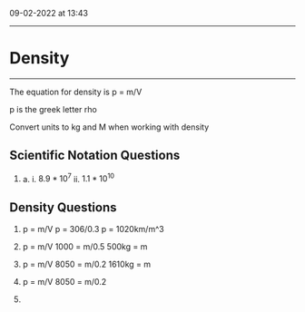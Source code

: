 09-02-2022 at 13:43

---
# Density
---
 

The equation for density is p = m/V

p is the greek letter rho 

Convert units to kg and M when working with density 

## Scientific Notation Questions
1.
	a.
		i. $8.9*10^7$
		ii. $1.1*10^10$

## Density Questions

1.  p = m/V
	p = 306/0.3
	p = 1020km/m^3
2. p = m/V
    1000 = m/0.5
     500kg = m
3. p = m/V
    8050 = m/0.2
    1610kg = m
4. p = m/V
    8050 = m/0.2
     
6. 
 
 
